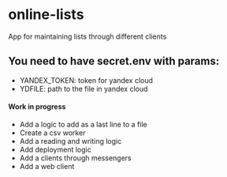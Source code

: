 # online-lists
App for maintaining lists through different clients

## You need to have secret.env with params:
- YANDEX_TOKEN: token for yandex cloud
- YDFILE: path to the file in yandex cloud

#### Work in progress

- Add a logic to add as a last line to a file
- Create a csv worker
- Add a reading and writing logic
- Add deployment logic
- Add a clients through messengers
- Add a web client